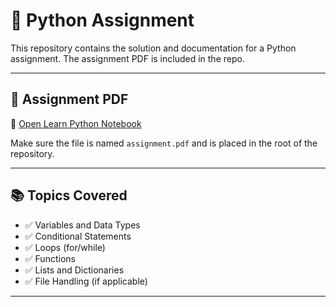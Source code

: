 # 📘 Python Assignment

This repository contains the solution and documentation for a Python assignment. The assignment PDF is included in the repo.

---

## 📄 Assignment PDF

📂 [Open Learn Python Notebook](./Copy_of_Learn_Python_in_2_hr.ipynb)

Make sure the file is named `assignment.pdf` and is placed in the root of the repository.

---

## 📚 Topics Covered

- ✅ Variables and Data Types
- ✅ Conditional Statements
- ✅ Loops (for/while)
- ✅ Functions
- ✅ Lists and Dictionaries
- ✅ File Handling (if applicable)

---


